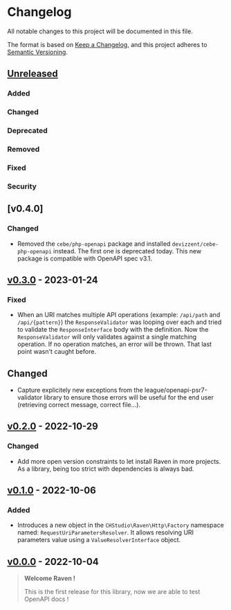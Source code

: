 # Changelog
All notable changes to this project will be documented in this file.

The format is based on [Keep a Changelog](https://keepachangelog.com/en/1.0.0/),
and this project adheres to [Semantic Versioning](https://semver.org/spec/v2.0.0.html).

## [Unreleased]

### Added
### Changed
### Deprecated
### Removed
### Fixed
### Security

## [v0.4.0]

### Changed

- Removed the `cebe/php-openapi` package and installed `devizzent/cebe-php-openapi`
  instead. The first one is deprecated today. This new package is compatible
  with OpenAPI spec v3.1.

## [v0.3.0] - 2023-01-24

### Fixed

- When an URI matches multiple API operations (example: `/api/path` and `/api/{pattern}`)
  the `ResponseValidator` was looping over each and tried to validate the `ResponseInterface`
  body with the definition. Now the `ResponseValidator` will only validates against
  a single matching operation. If no operation matches, an error will be thrown.
  That last point wasn't caught before.

## Changed

- Capture explicitely new exceptions from the league/openapi-psr7-validator
  library to ensure those errors will be useful for the end user (retrieving
  correct message, correct file…).

## [v0.2.0] - 2022-10-29

### Changed

- Add more open version constraints to let install Raven in more projects.
  As a library, being too strict with dependencies is always bad.

## [v0.1.0] - 2022-10-06

### Added

- Introduces a new object in the `CHStudio\Raven\Http\Factory` namespace named:
  `RequestUriParametersResolver`. It allows resolving URI parameters value using
  a `ValueResolverInterface` object.

## [v0.0.0] - 2022-10-04

> **Welcome Raven !**
>
> This is the first release for this library, now we are able to test OpenAPI docs !

[Unreleased]: https://github.com/chstudio/raven/compare/v0.3.0...HEAD
[v0.3.0]: https://github.com/chstudio/raven/releases/tag/v0.3.0
[v0.2.0]: https://github.com/chstudio/raven/releases/tag/v0.2.0
[v0.1.0]: https://github.com/chstudio/raven/releases/tag/v0.1.0
[v0.0.0]: https://github.com/chstudio/raven/releases/tag/v0.0.0
